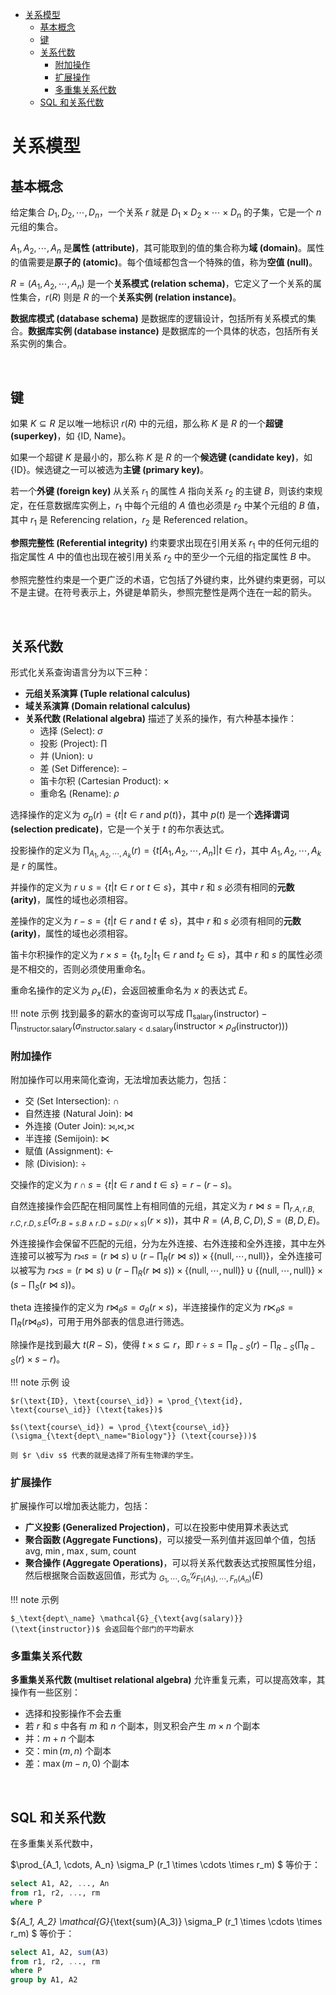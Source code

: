 
- [关系模型](#关系模型)
    - [基本概念](#基本概念)
    - [键](#键)
    - [关系代数](#关系代数)
        - [附加操作](#附加操作)
        - [扩展操作](#扩展操作)
        - [多重集关系代数](#多重集关系代数)
    - [SQL 和关系代数](#sql-和关系代数)



# 关系模型

## 基本概念

给定集合 $D_1, D_2, \cdots, D_n$，一个关系 $r$ 就是 $D_1 \times D_2 \times \cdots \times D_n$ 的子集，它是一个 $n$ 元组的集合。

$A_1, A_2, \cdots, A_n$ 是**属性 (attribute)**，其可能取到的值的集合称为**域 (domain)**。属性的值需要是**原子的 (atomic)**。每个值域都包含一个特殊的值，称为**空值 (null)**。

$R = (A_1, A_2, \cdots, A_n)$ 是一个**关系模式 (relation schema)**，它定义了一个关系的属性集合，$r(R)$ 则是 $R$ 的一个**关系实例 (relation instance)**。

**数据库模式 (database schema)** 是数据库的逻辑设计，包括所有关系模式的集合。**数据库实例 (database instance)** 是数据库的一个具体的状态，包括所有关系实例的集合。



<br>

## 键

如果 $K\subseteq R$ 足以唯一地标识 $r(R)$ 中的元组，那么称 $K$ 是 $R$ 的一个**超键 (superkey)**，如 \{ID, Name\}。

如果一个超键 $K$ 是最小的，那么称 $K$ 是 $R$ 的一个**候选键 (candidate key)**，如 \{ID\}。候选键之一可以被选为**主键 (primary key)**。

若一个**外键 (foreign key)** 从关系 $r_1$ 的属性 $A$ 指向关系 $r_2$ 的主键 $B$，则该约束规定，在任意数据库实例上，$r_1$ 中每个元组的 $A$ 值也必须是 $r_2$ 中某个元组的 $B$ 值，其中 $r_1$ 是 Referencing relation，$r_2$ 是 Referenced relation。

**参照完整性 (Referential integrity)** 约束要求出现在引用关系 $r_1$ 中的任何元组的指定属性 $A$ 中的值也出现在被引用关系 $r_2$ 中的至少一个元组的指定属性 $B$ 中。

参照完整性约束是一个更广泛的术语，它包括了外键约束，比外键约束更弱，可以不是主键。在符号表示上，外键是单箭头，参照完整性是两个连在一起的箭头。




<br>

## 关系代数

形式化关系查询语言分为以下三种：

- **元组关系演算 (Tuple relational calculus)**
- **域关系演算 (Domain relational calculus)**
- **关系代数 (Relational algebra)** 描述了关系的操作，有六种基本操作：
    - 选择 (Select): $\sigma$
    - 投影 (Project): $\prod$
    - 并 (Union): $\cup$
    - 差 (Set Difference): $-$
    - 笛卡尔积 (Cartesian Product): $\times$
    - 重命名 (Rename): $\rho$

选择操作的定义为 $\sigma_p(r) = \{ t | t\in r \text{ and } p(t) \}$，其中 $p(t)$ 是一个**选择谓词 (selection predicate)**，它是一个关于 $t$ 的布尔表达式。

投影操作的定义为 $\prod_{A_1, A_2, \cdots, A_k}(r) = \{ t[A_1, A_2, \cdots, A_n] | t\in r \}$，其中 $A_1, A_2, \cdots, A_k$ 是 $r$ 的属性。

并操作的定义为 $r \cup s = \{ t | t\in r \text{ or } t\in s \}$，其中 $r$ 和 $s$ 必须有相同的**元数 (arity)**，属性的域也必须相容。

差操作的定义为 $r - s = \{ t | t\in r \text{ and } t\notin s \}$，其中 $r$ 和 $s$ 必须有相同的**元数 (arity)**，属性的域也必须相容。

笛卡尔积操作的定义为 $r \times s = \{ t_1, t_2 | t_1\in r \text{ and } t_2\in s \}$，其中 $r$ 和 $s$ 的属性必须是不相交的，否则必须使用重命名。

重命名操作的定义为 $\rho_x (E)$，会返回被重命名为 $x$ 的表达式 $E$。

!!! note 示例
    找到最多的薪水的查询可以写成 $\prod_{\text{salary}}(\text{instructor}) - \prod_{\text{instructor.salary}}(\sigma_{\text{instructor.salary} < \text{d.salary}}(\text{instructor} \times \rho_d(\text{instructor})))$

### 附加操作

附加操作可以用来简化查询，无法增加表达能力，包括：

- 交 (Set Intersection): $\cap$
- 自然连接 (Natural Join): $\Join$
- 外连接 (Outer Join): $⟕, ⟖, ⟗$
- 半连接 (Semijoin): $\ltimes$
- 赋值 (Assignment): $\leftarrow$
- 除 (Division): $\div$

交操作的定义为 $r \cap s = \{ t | t\in r \text{ and } t\in s \} = r - (r - s)$。

自然连接操作会匹配在相同属性上有相同值的元组，其定义为 $r \Join s = \prod_{r.A, r.B, r.C, r.D, s.E} (\sigma_{r.B=s.B \wedge r.D=s.D(r \times s)} (r \times s))$，其中 $R = (A, B, C, D), S = (B, D, E)$。

外连接操作会保留不匹配的元组，分为左外连接、右外连接和全外连接，其中左外连接可以被写为 $r ⟕ s = (r \Join s) \cup (r - \prod_R (r \Join s)) \times \{ (\text{null}, \cdots, \text{null}) \}$，全外连接可以被写为 $r ⟗ s = (r \Join s) \cup (r - \prod_R (r \Join s)) \times \{ (\text{null}, \cdots, \text{null}) \} \cup \{ (\text{null}, \cdots, \text{null}) \} \times (s - \prod_S (r \Join s))$。

theta 连接操作的定义为 $r \Join_{\theta} s = \sigma_{\theta}(r \times s)$，半连接操作的定义为 $r \ltimes_{\theta} s = \prod_R (r \Join_{\theta} s)$，可用于用外部表的信息进行筛选。

除操作是找到最大 $t(R - S)$，使得 $t \times s \subseteq r$，即 $r \div s =  \prod_{R-S}(r) - \prod_{R-S} (\prod_{R-S}(r) \times s - r)$。

!!! note 示例
    设

    $r(\text{ID}, \text{course\_id}) = \prod_{\text{id}, \text{course\_id}} (\text{takes})$

    $s(\text{course\_id}) = \prod_{\text{course\_id}} (\sigma_{\text{dept\_name="Biology"}} (\text{course}))$

    则 $r \div s$ 代表的就是选择了所有生物课的学生。

### 扩展操作

扩展操作可以增加表达能力，包括：

- **广义投影 (Generalized Projection)**，可以在投影中使用算术表达式
- **聚合函数 (Aggregate Functions)**，可以接受一系列值并返回单个值，包括 $\text{avg}$, $\min$, $\max$, $\text{sum}$, $\text{count}$
- **聚合操作 (Aggregate Operations)**，可以将关系代数表达式按照属性分组，然后根据聚合函数返回值，形式为 $_{G_1, \cdots, G_n} \mathcal{G}_{F_1(A_1), \cdots, F_n(A_n)} (E)$

!!! note 示例

    $_\text{dept\_name} \mathcal{G}_{\text{avg(salary)}} (\text{instructor})$ 会返回每个部门的平均薪水


### 多重集关系代数

**多重集关系代数 (multiset relational algebra)** 允许重复元素，可以提高效率，其操作有一些区别：

- 选择和投影操作不会去重
- 若 $r$ 和 $s$ 中各有 $m$ 和 $n$ 个副本，则叉积会产生 $m \times n$ 个副本
- 并：$m + n$ 个副本
- 交：$\min(m, n)$ 个副本
- 差：$\max(m - n, 0)$ 个副本



<br>

## SQL 和关系代数

在多重集关系代数中，

$\prod_{A_1, \cdots, A_n} \sigma_P (r_1 \times \cdots \times r_m) $ 等价于：

```sql
select A1, A2, ..., An
from r1, r2, ..., rm
where P
```

$_{A_1, A_2} \mathcal{G}_{\text{sum}(A_3)} \sigma_P (r_1 \times \cdots \times r_m) $ 等价于：

```sql
select A1, A2, sum(A3)
from r1, r2, ..., rm
where P
group by A1, A2
```

